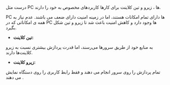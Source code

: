 درست مثل PC ها ،  زیرو و تین کلاینت برای کارها کاربردهای مخصوص به خود را دارند. 

PC ها دارای تمام امکانات هستند، اما در زمینه امنیت دارای ضعف می باشند. عدم نیاز به همه ی امکاناتی که در PC ها وجود دارد و  کاهش امنیت باعث شد تا زیرو و تین شکل بگیرد.


* **تین کلاینت:**
   
به منابع خود از طریق سرورها می‌رسند، اما قدرت پردازش بیشتری نسبت به زیرو کلاینت‌ها دارند.

* **زیرو کلاینت:** 

تمام پردازش را روی سرور انجام می دهند و فقط رابط کاربری را روی دستگاه نمایش می دهند .
